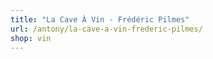 ```yaml
---
title: "La Cave À Vin - Frédéric Pilmes"
url: /antony/la-cave-a-vin-frederic-pilmes/
shop: vin
---
```

